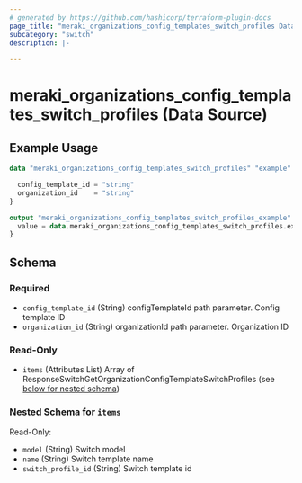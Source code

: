 ```yaml
---
# generated by https://github.com/hashicorp/terraform-plugin-docs
page_title: "meraki_organizations_config_templates_switch_profiles Data Source - terraform-provider-meraki"
subcategory: "switch"
description: |-
  
---
```


# meraki_organizations_config_templates_switch_profiles (Data Source)



## Example Usage

```terraform
data "meraki_organizations_config_templates_switch_profiles" "example" {

  config_template_id = "string"
  organization_id    = "string"
}

output "meraki_organizations_config_templates_switch_profiles_example" {
  value = data.meraki_organizations_config_templates_switch_profiles.example.items
}
```

<!-- schema generated by tfplugindocs -->
## Schema

### Required

- `config_template_id` (String) configTemplateId path parameter. Config template ID
- `organization_id` (String) organizationId path parameter. Organization ID

### Read-Only

- `items` (Attributes List) Array of ResponseSwitchGetOrganizationConfigTemplateSwitchProfiles (see [below for nested schema](#nestedatt--items))

<a id="nestedatt--items"></a>
### Nested Schema for `items`

Read-Only:

- `model` (String) Switch model
- `name` (String) Switch template name
- `switch_profile_id` (String) Switch template id
